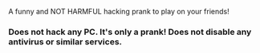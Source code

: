A funny and NOT HARMFUL hacking prank to play on your friends!

### Does not hack any PC. It's only a prank! Does not disable any antivirus or similar services. ###
